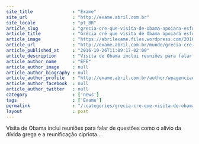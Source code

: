 ```yaml
---
site_title               : "Exame"
site_url                 : "http://exame.abril.com.br"
site_locale              : "pt_BR"
article_slug             : "grecia-cre-que-visita-de-obama-apoiara-esforco-de-recuperacao"
article_title            : "Grécia crê que visita de Obama apoiará esforço de recuperação"
article_image            : "https://abrilexame.files.wordpress.com/2016/09/size_960_16_9_bandeira-da-grecia-iluminada18.jpg?quality=70&strip=all&w=960"
article_url              : "http://exame.abril.com.br/mundo/grecia-cre-que-visita-de-obama-apoiara-esforco-de-recuperacao/"
article_published_at     : "2016-10-26T11:09:17-02:00"
article_description      : "Visita de Obama inclui reuniões para falar de questões como o alívio da dívida grega e a reunificação cipriota..."
article_author_name      : "EFE"
article_author_image     : null
article_author_biography : null
article_author_profile   : "http://exame.abril.com.br/author/wpagenciaefe/"
article_author_facebook  : null
article_author_twitter   : null
category                 : ['news']
tags                     : ['Exame']
permalink                : "/:categories/grecia-cre-que-visita-de-obama-apoiara-esforco-de-recuperacao/"
layout                   : post
---
```


Visita de Obama inclui reuniões para falar de questões como o alívio da dívida grega e a reunificação cipriota...
